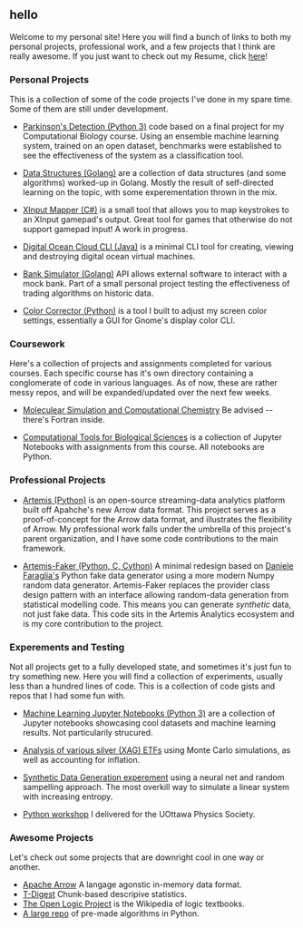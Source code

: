 ## hello

Welcome to my personal site! Here you will find a bunch of links to both my personal projects, professional work, and a few projects that I think are really awesome. If you just want to check out my Resume, click [here](https://github.com/russellgill/hello/blob/master/Resume_RussellGill.pdf)!

### Personal Projects

This is a collection of some of the code projects I've done in my spare time. Some of them are still under development.

- [Parkinson's Detection (Python 3)](https://github.com/russellgill/ParkinsonsProject/) code based on a final project for my Computational Biology course. Using an ensemble machine learning system, trained on an open dataset, benchmarks were established to see the effectiveness of the system as a classification tool.

- [Data Structures (Golang)](https://github.com/russellgill/GoDataStrucs) are a collection of data structures (and some algorithms) worked-up in Golang. Mostly the result of self-directed learning on the topic, with some experementation thrown in the mix.

- [XInput Mapper (C#)](https://github.com/russellgill/XPadInput) is a small tool that allows you to map keystrokes to an XInput gamepad's output. Great tool for games that otherwise do not support gamepad input! A work in progress.

- [Digital Ocean Cloud CLI (Java)](https://github.com/russellgill/DigitalOceanCLI) is a minimal CLI tool for creating, viewing and destroying digital ocean virtual machines.

- [Bank Simulator (Golang)](https://github.com/russellgill/BankAPI) API allows external software to interact with a mock bank. Part of a small personal project testing the effectiveness of trading algorithms on historic data.


- [Color Corrector (Python)](https://github.com/russellgill/ColorCorrector) is a tool I built to adjust my screen color settings, essentially a GUI for Gnome's display color CLI.

### Coursework

Here's a collection of projects and assignments completed for various courses. Each specific course has it's own directory containing a conglomerate of code in various languages. As of now, these are rather messy repos, and will be expanded/updated over the next few weeks.

- [Moleculear Simulation and Computational Chemistry](https://github.com/russellgill/MoleculearSimulation) Be advised -- there's Fortran inside. 

- [Computational Tools for Biological Sciences](https://github.com/russellgill/ComputationalBiology) is a collection of Jupyter Notebooks with assignments from this course. All notebooks are Python.

### Professional Projects

- [Artemis (Python)](https://github.com/ryanmwhitephd/artemis) is an open-source streaming-data analytics platform built off Apahche's new Arrow data format. This project serves as a proof-of-concept for the Arrow data format, and illustrates the flexibility of Arrow. My professional work falls under the umbrella of this project's parent organization, and I have some code contributions to the main framework.

- [Artemis-Faker (Python, C, Cython)](https://github.com/russellgill/ArtemisFaker) A minimal redesign based on [Daniele Faraglia's](https://github.com/joke2k) Python fake data generator using a more modern Numpy random data generator. Artemis-Faker replaces the provider class design pattern with an interface allowing random-data generation from statistical modelling code. This means you can generate *synthetic* data, not just fake data. This code sits in the Artemis Analytics ecosystem and is my core contribution to the project.

### Experements and Testing

Not all projects get to a fully developed state, and sometimes it's just fun to try something new. Here you will find a collection of experiments, usually less than a hundred lines of code. This is a collection of code gists and repos that I had some fun with.

- [Machine Learning Jupyter Notebooks (Python 3)](https://github.com/russellgill/MachineLearningNotebooks) are a collection of Jupyter notebooks showcasing cool datasets and machine learning results. Not particularily strucured.

- [Analysis of various silver (XAG) ETFs](https://gist.github.com/russellgill/fafa57805cefa4da8188f7a562d449da) using Monte Carlo simulations, as well as accounting for inflation. 

- [Synthetic Data Generation experement](https://gist.github.com/russellgill/9bebd703718d3a5bf81d54e0bc332dc2#file-tinkeringwithsimulation-ipynb) using a neural net and random sampelling approach. The most overkill way to simulate a linear system with increasing entropy.

- [Python workshop](https://github.com/russellgill/SPS_Python_Workshop/tree/master) I delivered for the UOttawa Physics Society.

### Awesome Projects 

Let's check out some projects that are downright cool in one way or another.

- [Apache Arrow](https://github.com/apache/arrow) A langage agonstic in-memory data format.
- [T-Digest](https://github.com/tdunning/t-digest) Chunk-based descripive statistics.
- [The Open Logic Project](https://github.com/OpenLogicProject/OpenLogic) is the Wikipedia of logic textbooks.
- [A large repo](https://github.com/subbarayudu-j/TheAlgorithms-Python) of pre-made algorithms in Python.
